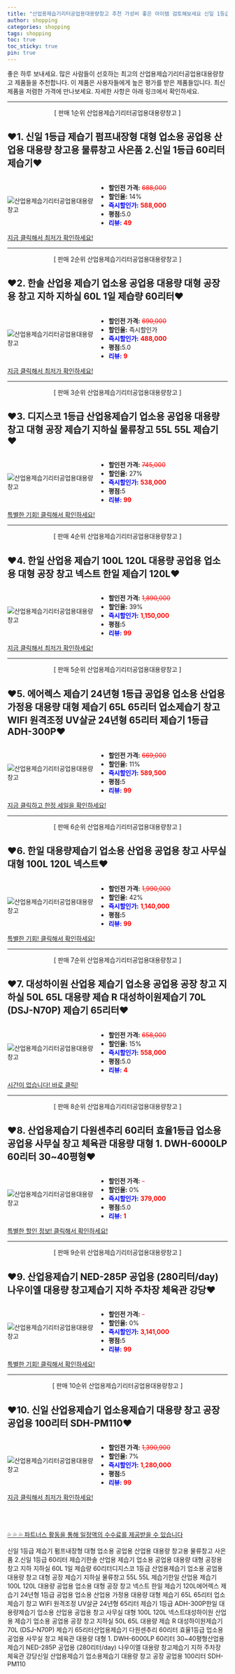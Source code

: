 ```yaml
---
title: "산업용제습기리터공업용대용량창고 추천 가성비 좋은 아이템 검토해보세요 신일 1등급 제습기 펌프내장형 대형"
author: shopping
categories: shopping
tags: shopping
toc: true
toc_sticky: true
pin: true
---
```

좋은 하루 보내세요. 많은 사람들이 선호하는 최고의 산업용제습기리터공업용대용량창고 제품들을 추천합니다. 이 제품은 사용자들에게 높은 평가를 받은 제품들입니다. 최신 제품을 저렴한 가격에 만나보세요. 자세한 사항은 아래 링크에서 확인하세요.

---
<p class="toplist" style="margin: 0 auto; display: block; width: fit-content;">[ 판매 1순위 산업용제습기리터공업용대용량창고 ]</p>

<h2><strong>❤️1. 신일 1등급 제습기 펌프내장형 대형 업소용 공업용 산업용 대용량 창고용 물류창고 사은품 2.신일 1등급 60리터 제습기❤️</strong></h2>

<div style="display: flex; align-items: center;">
    <div style="flex: 0.4;">
        <img src="https://thumbnail7.coupangcdn.com/thumbnails/remote/230x230ex/image/vendor_inventory/9703/8f11beed40488edef8942dbdc63629ad1d40ab4be49d8c6573665a0c246c.jpg" alt="산업용제습기리터공업용대용량창고" style="max-width: 100%;">
    </div>
    <div style="flex: 0.6; margin-left: 10px;">
        <ul>
            <li><strong>할인전 가격:</strong> <del style="color: red;">688,000</del></li>
            <li><strong>할인율:</strong> 14%</li>
            <li><span style='color:blue'><strong>즉시할인가:</strong></span> <span style='color:red'><strong>588,000</strong></span></li>
            <li><strong>평점:</strong>5.0</li>
            <li><span style='color:blue'><strong>리뷰:</strong></span> <span style='color:red'><strong>49</strong></span></li>
        </ul>
    </div>
</div>
<div class="center">
    <a href="https://William4Davisa.github.io?lptag=AF9450613&subid=githubio&pageKey=8011622443&traceid=V0-153&itemId=22352663783&vendorItemId=89517884313" class="myButton">
        지금 클릭해서 최저가 확인하세요!
    </a>
</div>


---
<p class="toplist" style="margin: 0 auto; display: block; width: fit-content;">[ 판매 2순위 산업용제습기리터공업용대용량창고 ]</p>

<h2><strong>❤️2. 한솔 산업용 제습기 업소용 공업용 대용량 대형 공장용 창고 지하 지하실 60L 1일 제습량 60리터❤️</strong></h2>

<div style="display: flex; align-items: center;">
    <div style="flex: 0.4;">
        <img src="https://thumbnail10.coupangcdn.com/thumbnails/remote/230x230ex/image/vendor_inventory/fe92/dd1f962db0798e24bbeac795a994b4ccd8114aca9d72d611a100b28d0597.jpg" alt="산업용제습기리터공업용대용량창고" style="max-width: 100%;">
    </div>
    <div style="flex: 0.6; margin-left: 10px;">
        <ul>
            <li><strong>할인전 가격:</strong> <del style="color: red;">690,000</del></li>
            <li><strong>할인율:</strong> 즉시할인가</li>
            <li><span style='color:blue'><strong>즉시할인가:</strong></span> <span style='color:red'><strong>488,000</strong></span></li>
            <li><strong>평점:</strong>5.0</li>
            <li><span style='color:blue'><strong>리뷰:</strong></span> <span style='color:red'><strong>9</strong></span></li>
        </ul>
    </div>
</div>
<div class="center">
    <a href="https://William4Davisa.github.io?lptag=AF9450613&subid=githubio&pageKey=7518994084&traceid=V0-153&itemId=19716900499&vendorItemId=86976695549" class="myButton">
        지금 클릭해서 최저가 확인하세요!
    </a>
</div>


---
<p class="toplist" style="margin: 0 auto; display: block; width: fit-content;">[ 판매 3순위 산업용제습기리터공업용대용량창고 ]</p>

<h2><strong>❤️3. 디지스코 1등급 산업용제습기 업소용 공업용 대용량 창고 대형 공장 제습기 지하실 물류창고 55L 55L 제습기❤️</strong></h2>

<div style="display: flex; align-items: center;">
    <div style="flex: 0.4;">
        <img src="https://thumbnail6.coupangcdn.com/thumbnails/remote/230x230ex/image/vendor_inventory/8d1e/2e6a9a7897de57d59c322fc0903df86c199fb1f7ebcfc9fcc9bfe3079d02.jpg" alt="산업용제습기리터공업용대용량창고" style="max-width: 100%;">
    </div>
    <div style="flex: 0.6; margin-left: 10px;">
        <ul>
            <li><strong>할인전 가격:</strong> <del style="color: red;">745,000</del></li>
            <li><strong>할인율:</strong> 27%</li>
            <li><span style='color:blue'><strong>즉시할인가:</strong></span> <span style='color:red'><strong>538,000</strong></span></li>
            <li><strong>평점:</strong>5</li>
            <li><span style='color:blue'><strong>리뷰:</strong></span> <span style='color:red'><strong>99</strong></span></li>
        </ul>
    </div>
</div>
<div class="center">
    <a href="https://William4Davisa.github.io?lptag=AF9450613&subid=githubio&pageKey=7440471335&traceid=V0-153&itemId=19346487991&vendorItemId=86459850545" class="myButton">
        특별한 기회! 클릭해서 확인하세요!
    </a>
</div>


---
<p class="toplist" style="margin: 0 auto; display: block; width: fit-content;">[ 판매 4순위 산업용제습기리터공업용대용량창고 ]</p>

<h2><strong>❤️4. 한일 산업용 제습기 100L 120L 대용량 공업용 업소용 대형 공장 창고 넥스트 한일 제습기 120L❤️</strong></h2>

<div style="display: flex; align-items: center;">
    <div style="flex: 0.4;">
        <img src="https://thumbnail7.coupangcdn.com/thumbnails/remote/230x230ex/image/vendor_inventory/97ec/06e4c2e444984b561823cc9aaa69ec4bf617064ea6c52920263236b38363.jpg" alt="산업용제습기리터공업용대용량창고" style="max-width: 100%;">
    </div>
    <div style="flex: 0.6; margin-left: 10px;">
        <ul>
            <li><strong>할인전 가격:</strong> <del style="color: red;">1,890,000</del></li>
            <li><strong>할인율:</strong> 39%</li>
            <li><span style='color:blue'><strong>즉시할인가:</strong></span> <span style='color:red'><strong>1,150,000</strong></span></li>
            <li><strong>평점:</strong>5</li>
            <li><span style='color:blue'><strong>리뷰:</strong></span> <span style='color:red'><strong>99</strong></span></li>
        </ul>
    </div>
</div>
<div class="center">
    <a href="https://William4Davisa.github.io?lptag=AF9450613&subid=githubio&pageKey=8232422473&traceid=V0-153&itemId=23695459699&vendorItemId=90720567761" class="myButton">
        지금 클릭해서 최저가 확인하세요!
    </a>
</div>


---
<p class="toplist" style="margin: 0 auto; display: block; width: fit-content;">[ 판매 5순위 산업용제습기리터공업용대용량창고 ]</p>

<h2><strong>❤️5. 에어렉스 제습기 24년형 1등급 공업용 업소용 산업용 가정용 대용량 대형 제습기 65L 65리터 업소제습기 창고 WIFI 원격조정 UV살균 24년형 65리터 제습기 1등급 ADH-300P❤️</strong></h2>

<div style="display: flex; align-items: center;">
    <div style="flex: 0.4;">
        <img src="https://thumbnail9.coupangcdn.com/thumbnails/remote/230x230ex/image/vendor_inventory/7262/36c86e4b0df5b1c2070afb2748e12e881e5d4095a11fd6d8f233f5e4bf6f.png" alt="산업용제습기리터공업용대용량창고" style="max-width: 100%;">
    </div>
    <div style="flex: 0.6; margin-left: 10px;">
        <ul>
            <li><strong>할인전 가격:</strong> <del style="color: red;">669,000</del></li>
            <li><strong>할인율:</strong> 11%</li>
            <li><span style='color:blue'><strong>즉시할인가:</strong></span> <span style='color:red'><strong>589,500</strong></span></li>
            <li><strong>평점:</strong>5</li>
            <li><span style='color:blue'><strong>리뷰:</strong></span> <span style='color:red'><strong>99</strong></span></li>
        </ul>
    </div>
</div>
<div class="center">
    <a href="https://William4Davisa.github.io?lptag=AF9450613&subid=githubio&pageKey=8196653181&traceid=V0-153&itemId=23475861918&vendorItemId=90502370806" class="myButton">
        지금 클릭하고 한정 세일을 확인하세요!
    </a>
</div>


---
<p class="toplist" style="margin: 0 auto; display: block; width: fit-content;">[ 판매 6순위 산업용제습기리터공업용대용량창고 ]</p>

<h2><strong>❤️6. 한일 대용량제습기 업소용 산업용 공업용 창고 사무실 대형 100L 120L 넥스트❤️</strong></h2>

<div style="display: flex; align-items: center;">
    <div style="flex: 0.4;">
        <img src="https://thumbnail10.coupangcdn.com/thumbnails/remote/230x230ex/image/vendor_inventory/5b03/4b1cc411c494b6fa8e92cabe5e07d9e72a30c8ed9af9c014f9005c658b0e.jpg" alt="산업용제습기리터공업용대용량창고" style="max-width: 100%;">
    </div>
    <div style="flex: 0.6; margin-left: 10px;">
        <ul>
            <li><strong>할인전 가격:</strong> <del style="color: red;">1,990,000</del></li>
            <li><strong>할인율:</strong> 42%</li>
            <li><span style='color:blue'><strong>즉시할인가:</strong></span> <span style='color:red'><strong>1,140,000</strong></span></li>
            <li><strong>평점:</strong>5</li>
            <li><span style='color:blue'><strong>리뷰:</strong></span> <span style='color:red'><strong>99</strong></span></li>
        </ul>
    </div>
</div>
<div class="center">
    <a href="https://William4Davisa.github.io?lptag=AF9450613&subid=githubio&pageKey=8232416221&traceid=V0-153&itemId=23695419434&vendorItemId=90720528702" class="myButton">
        특별한 기회! 클릭해서 확인하세요!
    </a>
</div>


---
<p class="toplist" style="margin: 0 auto; display: block; width: fit-content;">[ 판매 7순위 산업용제습기리터공업용대용량창고 ]</p>

<h2><strong>❤️7. 대성하이원 산업용 제습기 업소용 공업용 공장 창고 지하실 50L 65L 대용량 제습 R 대성하이원제습기 70L (DSJ-N70P) 제습기 65리터❤️</strong></h2>

<div style="display: flex; align-items: center;">
    <div style="flex: 0.4;">
        <img src="https://thumbnail9.coupangcdn.com/thumbnails/remote/230x230ex/image/vendor_inventory/e5e5/2bafce83064161cd93e498efbae860b4976f66638924a43091cf816c430c.jpg" alt="산업용제습기리터공업용대용량창고" style="max-width: 100%;">
    </div>
    <div style="flex: 0.6; margin-left: 10px;">
        <ul>
            <li><strong>할인전 가격:</strong> <del style="color: red;">658,000</del></li>
            <li><strong>할인율:</strong> 15%</li>
            <li><span style='color:blue'><strong>즉시할인가:</strong></span> <span style='color:red'><strong>558,000</strong></span></li>
            <li><strong>평점:</strong>5.0</li>
            <li><span style='color:blue'><strong>리뷰:</strong></span> <span style='color:red'><strong>4</strong></span></li>
        </ul>
    </div>
</div>
<div class="center">
    <a href="https://William4Davisa.github.io?lptag=AF9450613&subid=githubio&pageKey=7335585327&traceid=V0-153&itemId=18842390685&vendorItemId=89643537745" class="myButton">
        시간이 없습니다! 바로 클릭!
    </a>
</div>


---
<p class="toplist" style="margin: 0 auto; display: block; width: fit-content;">[ 판매 8순위 산업용제습기리터공업용대용량창고 ]</p>

<h2><strong>❤️8. 산업용제습기 다원센추리 60리터 효율1등급 업소용 공업용 사무실 창고 체육관 대용량 대형 1. DWH-6000LP 60리터 30~40평형❤️</strong></h2>

<div style="display: flex; align-items: center;">
    <div style="flex: 0.4;">
        <img src="https://thumbnail10.coupangcdn.com/thumbnails/remote/230x230ex/image/vendor_inventory/a79a/89121c5dea63197153eecaf66f19c37cb9be8a8f46957b2cda4f80757963.png" alt="산업용제습기리터공업용대용량창고" style="max-width: 100%;">
    </div>
    <div style="flex: 0.6; margin-left: 10px;">
        <ul>
            <li><strong>할인전 가격:</strong> <del style="color: red;">-</del></li>
            <li><strong>할인율:</strong> 0%</li>
            <li><span style='color:blue'><strong>즉시할인가:</strong></span> <span style='color:red'><strong>379,000</strong></span></li>
            <li><strong>평점:</strong>5.0</li>
            <li><span style='color:blue'><strong>리뷰:</strong></span> <span style='color:red'><strong>1</strong></span></li>
        </ul>
    </div>
</div>
<div class="center">
    <a href="https://William4Davisa.github.io?lptag=AF9450613&subid=githubio&pageKey=8187661855&traceid=V0-153&itemId=23418206287&vendorItemId=90445269542" class="myButton">
        특별한 할인 정보! 클릭해서 확인하세요!
    </a>
</div>


---
<p class="toplist" style="margin: 0 auto; display: block; width: fit-content;">[ 판매 9순위 산업용제습기리터공업용대용량창고 ]</p>

<h2><strong>❤️9. 산업용제습기 NED-285P 공업용 (280리터/day) 나우이엘 대용량 창고제습기 지하 주차장 체육관 강당❤️</strong></h2>

<div style="display: flex; align-items: center;">
    <div style="flex: 0.4;">
        <img src="https://thumbnail8.coupangcdn.com/thumbnails/remote/230x230ex/image/vendor_inventory/d70a/f6a44c5dbbe603b8689d117ab4356cc911236a677d1c6785cd16521f55c8.jpeg" alt="산업용제습기리터공업용대용량창고" style="max-width: 100%;">
    </div>
    <div style="flex: 0.6; margin-left: 10px;">
        <ul>
            <li><strong>할인전 가격:</strong> <del style="color: red;">-</del></li>
            <li><strong>할인율:</strong> 0%</li>
            <li><span style='color:blue'><strong>즉시할인가:</strong></span> <span style='color:red'><strong>3,141,000</strong></span></li>
            <li><strong>평점:</strong>5</li>
            <li><span style='color:blue'><strong>리뷰:</strong></span> <span style='color:red'><strong>99</strong></span></li>
        </ul>
    </div>
</div>
<div class="center">
    <a href="https://William4Davisa.github.io?lptag=AF9450613&subid=githubio&pageKey=6611336277&traceid=V0-153&itemId=14992189941&vendorItemId=82215127390" class="myButton">
        특별한 기회! 클릭해서 확인하세요!
    </a>
</div>


---
<p class="toplist" style="margin: 0 auto; display: block; width: fit-content;">[ 판매 10순위 산업용제습기리터공업용대용량창고 ]</p>

<h2><strong>❤️10. 신일 산업용제습기 업소용제습기 대용량 창고 공장 공업용 100리터 SDH-PM110❤️</strong></h2>

<div style="display: flex; align-items: center;">
    <div style="flex: 0.4;">
        <img src="https://thumbnail7.coupangcdn.com/thumbnails/remote/230x230ex/image/vendor_inventory/61f9/a4f8b2924e890af87e4e713d21000713937c64c60380ff88daabe1a2e1c4.jpg" alt="산업용제습기리터공업용대용량창고" style="max-width: 100%;">
    </div>
    <div style="flex: 0.6; margin-left: 10px;">
        <ul>
            <li><strong>할인전 가격:</strong> <del style="color: red;">1,390,900</del></li>
            <li><strong>할인율:</strong> 7%</li>
            <li><span style='color:blue'><strong>즉시할인가:</strong></span> <span style='color:red'><strong>1,280,000</strong></span></li>
            <li><strong>평점:</strong>5</li>
            <li><span style='color:blue'><strong>리뷰:</strong></span> <span style='color:red'><strong>99</strong></span></li>
        </ul>
    </div>
</div>
<div class="center">
    <a href="https://William4Davisa.github.io?lptag=AF9450613&subid=githubio&pageKey=7327952572&traceid=V0-153&itemId=18807536989&vendorItemId=89534313393" class="myButton">
        지금 클릭해서 최저가 확인하세요!
    </a>
</div>

<br><br><br>[💦 💦 💦 파트너스 활동을 통해 일정액의 수수료를 제공받을 수 있습니다](https://link.coupang.com/a/bcpT2c)<br><br>신일 1등급 제습기 펌프내장형 대형 업소용 공업용 산업용 대용량 창고용 물류창고 사은품 2.신일 1등급 60리터 제습기한솔 산업용 제습기 업소용 공업용 대용량 대형 공장용 창고 지하 지하실 60L 1일 제습량 60리터디지스코 1등급 산업용제습기 업소용 공업용 대용량 창고 대형 공장 제습기 지하실 물류창고 55L 55L 제습기한일 산업용 제습기 100L 120L 대용량 공업용 업소용 대형 공장 창고 넥스트 한일 제습기 120L에어렉스 제습기 24년형 1등급 공업용 업소용 산업용 가정용 대용량 대형 제습기 65L 65리터 업소제습기 창고 WIFI 원격조정 UV살균 24년형 65리터 제습기 1등급 ADH-300P한일 대용량제습기 업소용 산업용 공업용 창고 사무실 대형 100L 120L 넥스트대성하이원 산업용 제습기 업소용 공업용 공장 창고 지하실 50L 65L 대용량 제습 R 대성하이원제습기 70L (DSJ-N70P) 제습기 65리터산업용제습기 다원센추리 60리터 효율1등급 업소용 공업용 사무실 창고 체육관 대용량 대형 1. DWH-6000LP 60리터 30~40평형산업용제습기 NED-285P 공업용 (280리터/day) 나우이엘 대용량 창고제습기 지하 주차장 체육관 강당신일 산업용제습기 업소용제습기 대용량 창고 공장 공업용 100리터 SDH-PM110
